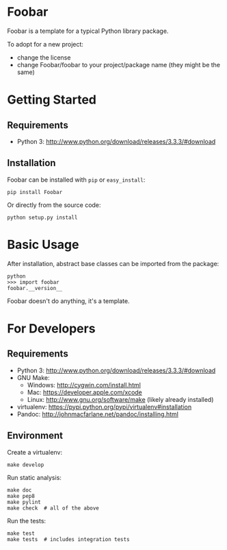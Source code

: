 Foobar
======

Foobar is a template for a typical Python library package.

To adopt for a new project:

* change the license
* change Foobar/foobar to your project/package name (they might be the same)



Getting Started
===============

Requirements
------------

* Python 3: http://www.python.org/download/releases/3.3.3/#download


Installation
------------

Foobar can be installed with ``pip`` or ``easy_install``:

    pip install Foobar

Or directly from the source code:

    python setup.py install



Basic Usage
===========

After installation, abstract base classes can be imported from the package:

    python
    >>> import foobar
    foobar.__version__

Foobar doesn't do anything, it's a template.



For Developers
==============

Requirements
------------
* Python 3: http://www.python.org/download/releases/3.3.3/#download
* GNU Make:
    * Windows: http://cygwin.com/install.html
    * Mac: https://developer.apple.com/xcode
    * Linux: http://www.gnu.org/software/make (likely already installed)
* virtualenv: https://pypi.python.org/pypi/virtualenv#installation
* Pandoc: http://johnmacfarlane.net/pandoc/installing.html


Environment
-----------

Create a virtualenv:

    make develop

Run static analysis:

    make doc
    make pep8
    make pylint
    make check  # all of the above

Run the tests:

    make test
    make tests  # includes integration tests
